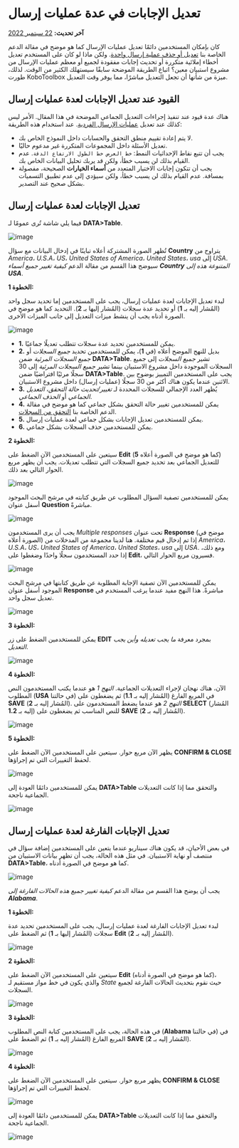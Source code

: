 # تعديل الإجابات في عدة عمليات إرسال
**آخر تحديث:** <a href="https://github.com/kobotoolbox/docs/blob/509a98dad39e2899a5eff7e870481cf99749f321/source/howto_edit_multiple_submissions.md" class="reference">22 سبتمبر 2022</a>

كان بإمكان المستخدمين دائمًا تعديل عمليات الإرسال كما هو موضح في مقالة الدعم الخاصة بنا
[تعديل أو حذف عملية إرسال واحدة](howto_edit_single_submissions.md).
ولكن ماذا لو كان على المستخدم تعديل أخطاء إملائية متكررة أو تحديث إجابات مفقودة لجميع أو معظم عمليات الإرسال من مشروع استبيان معين؟ اتباع الطريقة الموضحة سابقًا سيستهلك الكثير من الوقت. لذلك، طورت KoboToolbox ميزة من شأنها أن تجعل التعديل مباشرًا، مما يوفر وقت التعديل.

## القيود عند تعديل الإجابات لعدة عمليات إرسال

هناك عدة قيود عند تنفيذ إجراءات التعديل الجماعي الموضحة في هذا المقال. الأمر ليس كذلك عند تعديل
[عمليات الإرسال الفردية](howto_edit_single_submissions.md). عند استخدام هذه الطريقة:

- لا يتم إعادة تقييم منطق التحقق والحسابات داخل النموذج الخاص بك.
- تعديل الأسئلة داخل المجموعات المتكررة غير مدعوم حاليًا.
- يجب أن تتبع نقاط الإحداثيات النمط: `خط العرض خط الطول الارتفاع الدقة`.
  عدم القيام بذلك لن يسبب خطأ، ولكن قد يربك تحليل البيانات الخاص بك.
- يجب أن تتكون إجابات الاختيار المتعدد من **أسماء الخيارات** الصحيحة،
  مفصولة بمسافة. عدم القيام بذلك لن يسبب خطأ، ولكن سيؤدي إلى عدم تطبيق التسميات بشكل صحيح عند التصدير.

## تعديل الإجابات لعدة عمليات إرسال

فيما يلي شاشة تُرى عمومًا لـ **DATA>Table**.

![image](/images/howto_edit_multiple_submissions/edit_multiple_1.png)

تُظهر الصورة المشتركة أعلاه تباينًا في إدخال البيانات مع سؤال **Country**
يتراوح من _America_، _U.S.A_، _US_، _United States of America_، _United
States_، _usa_ إلى _USA_. سيوضح هذا القسم من مقالة الدعم _كيفية تغيير جميع أسماء **Country** المتنوعة هذه إلى **USA**_.

**الخطوة 1:**

لبدء تعديل الإجابات لعدة عمليات إرسال، يجب على المستخدمين إما تحديد
سجل واحد (المُشار إليه بـ **1**) أو تحديد عدة سجلات (المُشار إليها بـ **2**).
التحديد كما هو موضح في الصورة أدناه يجب أن ينشط ميزات التعديل إلى جانب الميزات الأخرى.

![image](/images/howto_edit_multiple_submissions/edit_multiple_2.png)

- **1.** يمكن للمستخدمين تحديد عدة سجلات تتطلب تعديلًا جماعيًا.
- **2.** بديل للنهج الموضح أعلاه (في **1**)، يمكن للمستخدمين تحديد
  _جميع السجلات_ أو _جميع السجلات المرئية_ ضمن **DATA>Table**. تشير _جميع السجلات_
  إلى جميع السجلات الموجودة داخل مشروع الاستبيان بينما تشير _جميع السجلات المرئية_ إلى 30 سجلًا مرئيًا افتراضيًا ضمن **DATA>Table**. يجب على المستخدمين التمييز بوضوح بين الاثنين عندما يكون هناك أكثر من 30 سجلًا (عمليات إرسال) داخل مشروع الاستبيان.
- **3.** يُظهر العدد الإجمالي للسجلات المحددة لـ _تغيير/تحديث حالة التحقق_، _التعديل الجماعي_ أو _الحذف الجماعي_.
- **4.** يمكن للمستخدمين تغيير حالة التحقق بشكل جماعي كما هو موضح في مقالة الدعم الخاصة بنا [التحقق من السجلات](record_validation.md).
- **5.** يمكن للمستخدمين تعديل الإجابات بشكل جماعي لعدة عمليات إرسال.
- **6.** يمكن للمستخدمين حذف السجلات بشكل جماعي.

**الخطوة 2:**

سيتعين على المستخدمين الآن الضغط على **Edit** (**5** كما هو موضح في الصورة أعلاه) للتعديل الجماعي بعد تحديد جميع السجلات التي تتطلب تعديلات. يجب أن يظهر مربع الحوار التالي بعد ذلك.

![image](/images/howto_edit_multiple_submissions/edit_multiple_3.png)

يمكن للمستخدمين تصفية السؤال المطلوب عن طريق كتابته في مرشح البحث
الموجود أسفل عنوان **Question** مباشرةً.

![image](/images/howto_edit_multiple_submissions/edit_multiple_4.png)

يجب أن يرى المستخدمون _Multiple responses_ تحت عنوان **Response** (موضح في
الصورة أعلاه) إذا تم إدخال قيم مختلفة. هنا لدينا مجموعة من المدخلات من _America_، _U.S.A_، _US_، _United States of America_، _United States_،
_usa_ إلى _USA_. ومع ذلك، إذا حدد المستخدمون سجلًا واحدًا وضغطوا على **Edit**،
فسيرون مربع الحوار التالي.

![image](/images/howto_edit_multiple_submissions/edit_multiple_5.png)

يمكن للمستخدمين الآن تصفية الإجابة المطلوبة عن طريق كتابتها في مرشح البحث
الموجود أسفل عنوان **Response** مباشرةً. هذا النهج مفيد عندما يرغب المستخدم في تعديل سجل واحد.

![image](/images/howto_edit_multiple_submissions/edit_multiple_6.png)

**الخطوة 3:**

يمكن للمستخدمين الضغط على زر **EDIT** بمجرد معرفة _ما يجب تعديله وأين يجب التعديل_.

![image](/images/howto_edit_multiple_submissions/edit_multiple_7.png)

**الخطوة 4:**

الآن، هناك نهجان لإجراء التعديلات الجماعية. _النهج 1_ هو عندما يكتب المستخدمون
النص المطلوب (**USA** في حالتنا) في المربع الفارغ (المُشار إليه بـ **1.1**) ثم يضغطون على **SAVE** (المُشار إليه بـ **2**). _النهج 2_ هو عندما يضغط المستخدمون على **SELECT** (المُشار إليه بـ **1.2**) للنص المناسب ثم يضغطون على **SAVE** (المُشار إليه بـ **2**).

![image](/images/howto_edit_multiple_submissions/edit_multiple_8.png)

**الخطوة 5:**

يظهر الآن مربع حوار. سيتعين على المستخدمين الآن الضغط على **CONFIRM & CLOSE** لحفظ التغييرات التي تم إجراؤها.

![image](/images/howto_edit_multiple_submissions/edit_multiple_9.png)

يمكن للمستخدمين دائمًا العودة إلى **DATA>Table** والتحقق مما إذا كانت التعديلات الجماعية ناجحة.

![image](/images/howto_edit_multiple_submissions/edit_multiple_10.png)

## تعديل الإجابات الفارغة لعدة عمليات إرسال

في بعض الأحيان، قد يكون هناك سيناريو عندما يتعين على المستخدمين إضافة سؤال في
منتصف أو نهاية الاستبيان. في مثل هذه الحالة، يجب أن تظهر بيانات الاستبيان من
**DATA>Table**، كما هو موضح في الصورة أدناه.

![image](/images/howto_edit_multiple_submissions/edit_multiple_11.png)

يجب أن يوضح هذا القسم من مقالة الدعم _كيفية تغيير جميع هذه الحالات الفارغة إلى **Alabama**_.

**الخطوة 1:**

لبدء تعديل الإجابات الفارغة لعدة عمليات إرسال، يجب على المستخدمين تحديد
عدة سجلات (المُشار إليها بـ **1**) ثم الضغط على **Edit** (المُشار إليه بـ **2**).

![image](/images/howto_edit_multiple_submissions/edit_multiple_12.png)

**الخطوة 2:**

سيتعين على المستخدمين الآن الضغط على **Edit** (كما هو موضح في الصورة أدناه)، والذي يكون في خط مواز مستقيم لـ _State_ حيث نقوم بتحديث الحالات الفارغة لجميع السجلات.

![image](/images/howto_edit_multiple_submissions/edit_multiple_13.png)

**الخطوة 3:**

في هذه الحالة، يجب على المستخدمين كتابة النص المطلوب (**Alabama** في حالتنا)
في المربع الفارغ (المُشار إليه بـ **1**) ثم الضغط على **SAVE** (المُشار إليه بـ **2**).

![image](/images/howto_edit_multiple_submissions/edit_multiple_14.png)

**الخطوة 4:**

يظهر مربع حوار. سيتعين على المستخدمين الآن الضغط على **CONFIRM & CLOSE** لحفظ التغييرات التي تم إجراؤها.

![image](/images/howto_edit_multiple_submissions/edit_multiple_15.png)

يمكن للمستخدمين دائمًا العودة إلى **DATA>Table** والتحقق مما إذا كانت التعديلات الجماعية ناجحة.

![image](/images/howto_edit_multiple_submissions/edit_multiple_16.png)